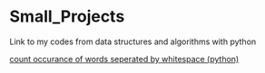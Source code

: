 # Small_Projects
Link to my codes from data structures and algorithms with python

[count occurance of words seperated by whitespace (python)](https://gist.github.com/Sanjogsharma/f64aa26b9e77c6ba71e6)
